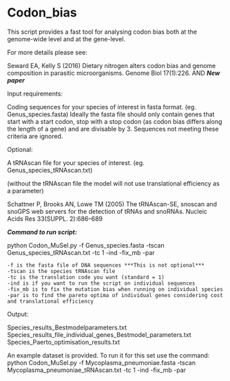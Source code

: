 # Codon_bias
This script provides a fast tool for analysing codon bias both at the genome-wide level and at the gene-level.

For more details please see:

Seward EA, Kelly S (2016) Dietary nitrogen alters codon bias and genome composition in parasitic microorganisms. Genome Biol 17(1):226.
AND
***New paper***

Input requirements:

Coding sequences for your species of interest in fasta format. (eg. Genus_species.fasta)
Ideally the fasta file should only contain genes that start with a start codon, stop with a stop codon (as codon bias differs along the length of a gene) and are divisable by 3. 
Sequences not meeting these criteria are ignored.

Optional:

A tRNAscan file for your species of interest. (eg. Genus_species_tRNAscan.txt)

(without the tRNAscan file the model will not use translational efficiency as a parameter)

Schattner P, Brooks AN, Lowe TM (2005) The tRNAscan-SE, snoscan and snoGPS web servers for the detection of tRNAs and snoRNAs. Nucleic Acids Res 33(SUPPL. 2):686–689

***Command to run script:***

python Codon_MuSel.py -f Genus_species.fasta -tscan Genus_species_tRNAscan.txt -tc 1 -ind -fix_mb -par

	-f is the fasta file of DNA sequences ***This is not optional***
	-tscan is the species tRNAscan file
	-tc is the translation code you want (standard = 1)
	-ind is if you want to run the script on individual sequences
	-fix_mb is to fix the mutation bias when running on individual species
	-par is to find the pareto optima of individual genes considering cost and translational efficiency

Output:

Species_results_Bestmodelparameters.txt
Species_results_file_individual_genes_Bestmodel_parameters.txt
Species_Paerto_optimisation_results.txt

An example dataset is provided. To run it for this set use the command:
python Codon_MuSel.py -f Mycoplasma_pneumoniae.fasta -tscan Mycoplasma_pneumoniae_tRNAscan.txt -tc 1 -ind -fix_mb -par
